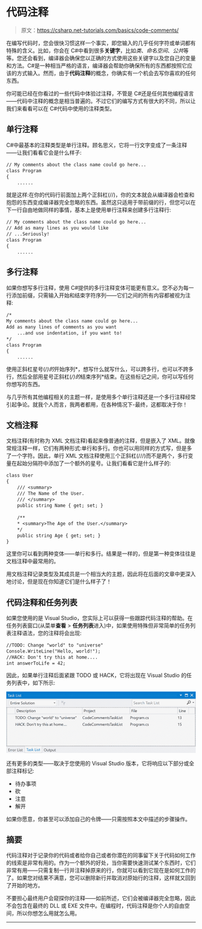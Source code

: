 # 代码注释

> 原文：<https://csharp.net-tutorials.com/basics/code-comments/>

在编写代码时，您会很快习惯这样一个事实，即您输入的几乎任何字符或单词都有特殊的含义。比如，你会在 C#中看到很多**关键字**，比如*类*、*命名空间*、*公共*等等。您还会看到，编译器会确保您以正确的方式使用这些关键字以及您自己的变量和方法。C#是一种相当严格的语言，编译器会帮助你确保所有的东西都按照它应该的方式输入。然而，由于**代码注释**的概念，你确实有一个机会去写你喜欢的任何东西。

你可能已经在你看过的一些代码中体验过注释，不管是 C#还是任何其他编程语言——代码中注释的概念是相当普遍的。不过它们的编写方式有很大的不同，所以让我们来看看可以在 C#代码中使用的注释类型。

## 单行注释

C#中最基本的注释类型是单行注释。顾名思义，它将一行文字变成了一条注释——让我们看看它会是什么样子:

```
// My comments about the class name could go here...
class Program
{
    ......
```

就是这样:在你的代码行前面加上两个正斜杠(//)，你的文本就会从编译器会检查和抱怨的东西变成编译器完全忽略的东西。虽然这只适用于带前缀的行，但您可以在下一行自由地做同样的事情，基本上是使用单行注释来创建多行注释行:

<input type="hidden" name="IL_IN_ARTICLE">

```
// My comments about the class name could go here...
// Add as many lines as you would like
// ...Seriously!
class Program
{
    ...... 
```

## 多行注释

如果你想写多行注释，使用 C#提供的多行注释变体可能更有意义。您不必为每一行添加前缀，只需输入开始和结束字符序列——它们之间的所有内容都被视为注释:

```
/*  
My comments about the class name could go here...  
Add as many lines of comments as you want  
    ...and use indentation, if you want to!  
*/  
class Program  
{
    ......
```

使用正斜杠星号(/*)的*开始序列*，想写什么就写什么，可以跨多行，也可以不跨多行，然后全部用星号正斜杠(*/)的*结束序列*结束。在这些标记之间，你可以写任何你想写的东西。

与几乎所有其他编程相关的主题一样，是使用多个单行注释还是一个多行注释经常引起争论。就我个人而言，我两者都用，在各种情况下-最终，这都取决于你！

## 文档注释

文档注释(有时称为 XML 文档注释)看起来像普通的注释，但是嵌入了 XML。就像常规注释一样，它们有两种形式:单行和多行。你也可以用同样的方式写，但是多了一个字符。因此，单行 XML 文档注释使用三个正斜杠(///)而不是两个，多行变量在起始分隔符中添加了一个额外的星号。让我们看看它是什么样子的:

```
class User
{
    /// <summary>
    /// The Name of the User.
    /// </summary>
    public string Name { get; set; }

    /**
    * <summary>The Age of the User.</summary>
    */
    public string Age { get; set; }
}
```

这里你可以看到两种变体——单行和多行。结果是一样的，但是第一种变体往往是文档注释中最常用的。

用文档注释记录类型及其成员是一个相当大的主题，因此将在后面的文章中更深入地讨论，但是现在你知道它们是什么样子了！

## 代码注释和任务列表

如果您使用的是 Visual Studio，您实际上可以获得一些跟踪代码注释的帮助。在任务列表窗口(从菜单**查看** > **任务列表**进入)中，如果使用特殊但非常简单的任务列表注释语法，您的注释将会出现:

```
//TODO: Change "world" to "universe"
Console.WriteLine("Hello, world!");
//HACK: Don't try this at home....
int answerToLife = 42;
```

因此，如果单行注释后面紧跟 TODO 或 HACK，它将出现在 Visual Studio 的任务列表中，如下所示:

![](img/52dddb258a98240b164fa3ef6faee637.png "VS Task List")

还有更多的类型——取决于您使用的 Visual Studio 版本，它将响应以下部分或全部注释标记:

*   待办事项
*   砍
*   注意
*   解开

如果你愿意，你甚至可以添加自己的令牌——只需按照本文中描述的步骤操作。

## 摘要

代码注释对于记录你的代码或者给你自己或者你潜在的同事留下关于代码如何工作的线索是非常有用的。作为一个额外的好处，当你需要快速测试某个东西时，它们非常有用——只需复制一行并注释掉原来的行，你就可以看到它现在是如何工作的了。如果您对结果不满意，您可以删除新行并取消对原始行的注释，这样就又回到了开始的地方。

不要担心最终用户会窥探你的注释——如前所述，它们会被编译器完全忽略，因此不会包含在最终的 DLL 或 EXE 文件中。在编程时，代码注释是你个人的自由空间，所以你想怎么用就怎么用。

* * *